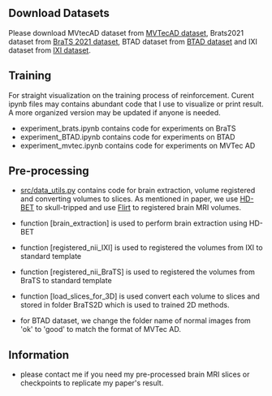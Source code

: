 ## Download Datasets
Please download MVtecAD dataset from [MVTecAD dataset](https://www.mvtec.com/company/research/datasets/mvtec-ad/), Brats2021 dataset from [BraTS 2021 dataset](https://www.kaggle.com/datasets/dschettler8845/brats-2021-task1), BTAD dataset from [BTAD dataset](https://github.com/pankajmishra000/VT-ADL) and IXI dataset from [IXI dataset](https://brain-development.org/ixi-dataset/).

## Training
For straight visualization on the training process of reinforcement. Curent ipynb files may contains abundant code that I use to visualize or print result. A more organized version may be updated if anyone is needed.
- experiment_brats.ipynb contains code for experiments on BraTS
- experiment_BTAD.ipynb contains code for experiments on BTAD
- experiment_mvtec.ipynb contains code for experiments on MVTec AD

## Pre-processing

 - [src/data_utils.py](data_utils.py) contains code for brain extraction, volume registered and converting volumes to slices. As mentioned in paper, we use [HD-BET](https://github.com/MIC-DKFZ/HD-BET) to skull-tripped and use [Flirt](https://fsl.fmrib.ox.ac.uk/fsl/fslwiki/FLIRT) to registered brain MRI volumes.

 - function [brain_extraction] is used to perform brain extraction using HD-BET
 - function [registered_nii_IXI] is used to registered the volumes from IXI to standard template
 - function [registered_nii_BraTS] is used to registered the volumes from BraTS to standard template
 - function [load_slices_for_3D] is used convert each volume to slices and stored in folder BraTS2D which is used to trained 2D methods.
 - for BTAD dataset, we change the folder name of normal images from 'ok' to 'good' to match the format of MVTec AD.

## Information
- please contact me if you need my pre-processed brain MRI slices or checkpoints to replicate my paper's result.
